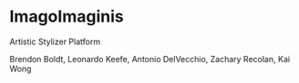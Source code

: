 # ImagoImaginis
Artistic Stylizer Platform

Brendon Boldt, Leonardo Keefe, Antonio DelVecchio, Zachary Recolan, Kai Wong
